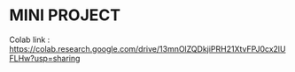 # MINI PROJECT
Colab link : https://colab.research.google.com/drive/13mnOlZQDkjiPRH21XtvFPJ0cx2lUFLHw?usp=sharing
